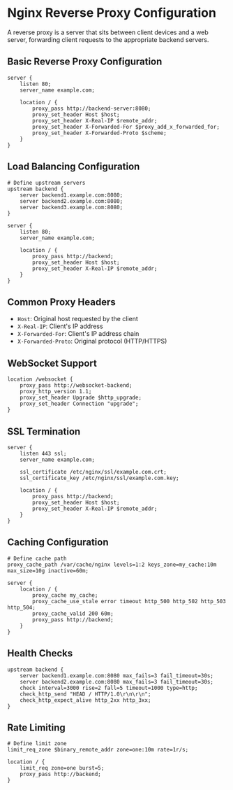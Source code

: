 # Nginx Reverse Proxy Configuration

A reverse proxy is a server that sits between client devices and a web server, forwarding client requests to the appropriate backend servers.

## Basic Reverse Proxy Configuration
```nginx
server {
    listen 80;
    server_name example.com;

    location / {
        proxy_pass http://backend-server:8080;
        proxy_set_header Host $host;
        proxy_set_header X-Real-IP $remote_addr;
        proxy_set_header X-Forwarded-For $proxy_add_x_forwarded_for;
        proxy_set_header X-Forwarded-Proto $scheme;
    }
}
```

## Load Balancing Configuration
```nginx
# Define upstream servers
upstream backend {
    server backend1.example.com:8080;
    server backend2.example.com:8080;
    server backend3.example.com:8080;
}

server {
    listen 80;
    server_name example.com;

    location / {
        proxy_pass http://backend;
        proxy_set_header Host $host;
        proxy_set_header X-Real-IP $remote_addr;
    }
}
```

## Common Proxy Headers
- `Host`: Original host requested by the client
- `X-Real-IP`: Client's IP address
- `X-Forwarded-For`: Client's IP address chain
- `X-Forwarded-Proto`: Original protocol (HTTP/HTTPS)

## WebSocket Support
```nginx
location /websocket {
    proxy_pass http://websocket-backend;
    proxy_http_version 1.1;
    proxy_set_header Upgrade $http_upgrade;
    proxy_set_header Connection "upgrade";
}
```

## SSL Termination
```nginx
server {
    listen 443 ssl;
    server_name example.com;

    ssl_certificate /etc/nginx/ssl/example.com.crt;
    ssl_certificate_key /etc/nginx/ssl/example.com.key;

    location / {
        proxy_pass http://backend;
        proxy_set_header Host $host;
        proxy_set_header X-Real-IP $remote_addr;
    }
}
```

## Caching Configuration
```nginx
# Define cache path
proxy_cache_path /var/cache/nginx levels=1:2 keys_zone=my_cache:10m max_size=10g inactive=60m;

server {
    location / {
        proxy_cache my_cache;
        proxy_cache_use_stale error timeout http_500 http_502 http_503 http_504;
        proxy_cache_valid 200 60m;
        proxy_pass http://backend;
    }
}
```

## Health Checks
```nginx
upstream backend {
    server backend1.example.com:8080 max_fails=3 fail_timeout=30s;
    server backend2.example.com:8080 max_fails=3 fail_timeout=30s;
    check interval=3000 rise=2 fall=5 timeout=1000 type=http;
    check_http_send "HEAD / HTTP/1.0\r\n\r\n";
    check_http_expect_alive http_2xx http_3xx;
}
```

## Rate Limiting
```nginx
# Define limit zone
limit_req_zone $binary_remote_addr zone=one:10m rate=1r/s;

location / {
    limit_req zone=one burst=5;
    proxy_pass http://backend;
}
``` 